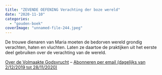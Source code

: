 ```yaml
---
title: "ZEVENDE OEFENING Verachting der boze wereld"
date: "2020-11-10"
categories: 
  - "gouden-boek"
coverImage: "unnamed-file-244.jpeg"
---
```


De trouwe dienaren van Maria moeten de bedorven wereld grondig verachten, haten en vluchten. Laten ze daartoe de praktijken uit het eerste deel gebruiken over de verachting van de wereld.

[Over de Volmaakte Godsvrucht](/blog/een-jaar-lang-volmaakte-godsvrucht/) – [Abonneren per email (dagelijks van 2/12/2019 tot 28/11/2020)](http://eepurl.com/9RKvX)
